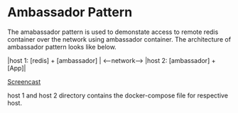 # Ambassador Pattern

The amabassador pattern is used to demonstate access to remote redis container over the network using ambassador container.
The architecture of ambassador pattern looks like below.

   |host 1: [redis] + [ambassador] | <--network--> |host 2: [ambassador] + [App]|
   
[Screencast](https://youtu.be/2XWkgwooMlw)

host 1 and host 2 directory contains the docker-compose file for respective host. 
